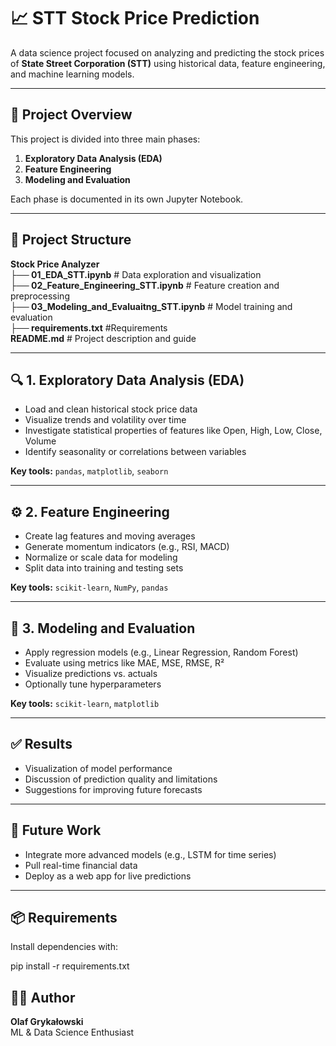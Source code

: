 # 📈 STT Stock Price Prediction

A data science project focused on analyzing and predicting the stock prices of **State Street Corporation (STT)** using historical data, feature engineering, and machine learning models.

---

## 🧠 Project Overview

This project is divided into three main phases:

1. **Exploratory Data Analysis (EDA)**
2. **Feature Engineering**
3. **Modeling and Evaluation**

Each phase is documented in its own Jupyter Notebook.

---

## 📂 Project Structure
**Stock Price Analyzer** <br>
**├── 01_EDA_STT.ipynb**                # Data exploration and visualization <br>
**├── 02_Feature_Engineering_STT.ipynb** # Feature creation and preprocessing <br>
**├── 03_Modeling_and_Evaluaitng_STT.ipynb** # Model training and evaluation <br>
**├── requirements.txt**                    #Requirements <br>
**README.md**                       # Project description and guide <br>



---

## 🔍 1. Exploratory Data Analysis (EDA)

- Load and clean historical stock price data  
- Visualize trends and volatility over time  
- Investigate statistical properties of features like Open, High, Low, Close, Volume  
- Identify seasonality or correlations between variables  

**Key tools:** `pandas`, `matplotlib`, `seaborn`

---

## ⚙️ 2. Feature Engineering

- Create lag features and moving averages  
- Generate momentum indicators (e.g., RSI, MACD)  
- Normalize or scale data for modeling  
- Split data into training and testing sets  

**Key tools:** `scikit-learn`, `NumPy`,  `pandas`

---

## 🤖 3. Modeling and Evaluation

- Apply regression models (e.g., Linear Regression, Random Forest)  
- Evaluate using metrics like MAE, MSE, RMSE, R²  
- Visualize predictions vs. actuals  
- Optionally tune hyperparameters  

**Key tools:** `scikit-learn`, `matplotlib`

---

## ✅ Results

- Visualization of model performance  
- Discussion of prediction quality and limitations  
- Suggestions for improving future forecasts  

---

## 🚀 Future Work

- Integrate more advanced models (e.g., LSTM for time series)  
- Pull real-time financial data  
- Deploy as a web app for live predictions  

---

## 📦 Requirements

Install dependencies with:

pip install -r requirements.txt

## 👨‍💻 Author

**Olaf Grykałowski**  
ML & Data Science Enthusiast  

